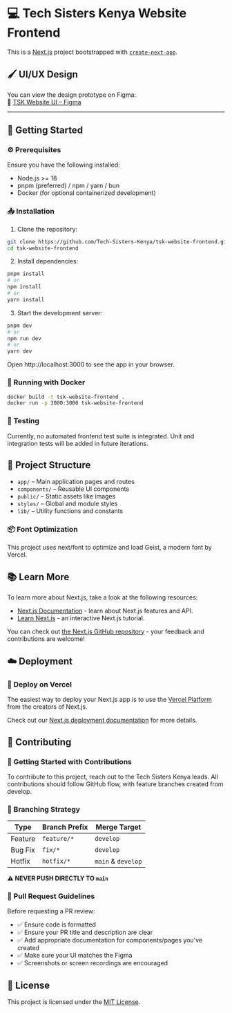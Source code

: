 # 💻 Tech Sisters Kenya Website Frontend

This is a [Next.js](https://nextjs.org) project bootstrapped with [`create-next-app`](https://nextjs.org/docs/app/api-reference/cli/create-next-app).

## 🖌️ UI/UX Design

You can view the design prototype on Figma:  
🔗 [TSK Website UI – Figma](https://www.figma.com/design/PCywTXwNGbjDGFh2TAJk0w/TSK-Website-UI?node-id=0-1&p=f&t=nqnfbXnunkdgC6ur-0)

---

## 🚀 Getting Started

### ⚙️ Prerequisites

Ensure you have the following installed:

- Node.js >= 18
- pnpm (preferred) / npm / yarn / bun
- Docker (for optional containerized development)

### 📥 Installation

1. Clone the repository:

```bash
git clone https://github.com/Tech-Sisters-Kenya/tsk-website-frontend.git
cd tsk-website-frontend
```

2. Install dependencies:

```bash
pnpm install
# or
npm install
# or
yarn install
```

3. Start the development server:

```bash
pnpm dev
# or
npm run dev
# or
yarn dev
```

Open http://localhost:3000 to see the app in your browser.

### 🐳 Running with Docker

```bash
docker build -t tsk-website-frontend .
docker run -p 3000:3000 tsk-website-frontend
```

### 🧪 Testing

Currently, no automated frontend test suite is integrated. Unit and integration tests will be added in future iterations.

## 📁 Project Structure

- `app/` – Main application pages and routes
- `components/` – Reusable UI components
- `public/` – Static assets like images
- `styles/` – Global and module styles
- `lib/` – Utility functions and constants

### 📦 Font Optimization

This project uses next/font to optimize and load Geist, a modern font by Vercel.

## 📚 Learn More

To learn more about Next.js, take a look at the following resources:

- [Next.js Documentation](https://nextjs.org/docs) - learn about Next.js features and API.
- [Learn Next.js](https://nextjs.org/learn) - an interactive Next.js tutorial.

You can check out [the Next.js GitHub repository](https://github.com/vercel/next.js) - your feedback and contributions are welcome!

## ☁️ Deployment

### 🚀 Deploy on Vercel

The easiest way to deploy your Next.js app is to use the [Vercel Platform](https://vercel.com/new?utm_medium=default-template&filter=next.js&utm_source=create-next-app&utm_campaign=create-next-app-readme) from the creators of Next.js.

Check out our [Next.js deployment documentation](https://nextjs.org/docs/app/building-your-application/deploying) for more details.

## 🤝 Contributing

### 📝 Getting Started with Contributions

To contribute to this project, reach out to the Tech Sisters Kenya leads. All contributions should follow GitHub flow, with feature branches created from develop.

### 🌿 Branching Strategy

| Type    | Branch Prefix | Merge Target       |
| ------- | ------------- | ------------------ |
| Feature | `feature/*`   | `develop`          |
| Bug Fix | `fix/*`       | `develop`          |
| Hotfix  | `hotfix/*`    | `main` & `develop` |

**⚠️ NEVER PUSH DIRECTLY TO `main`**

### 🧹 Pull Request Guidelines

Before requesting a PR review:

- ✅ Ensure code is formatted
- ✅ Ensure your PR title and description are clear
- ✅ Add appropriate documentation for components/pages you've created
- ✅ Make sure your UI matches the Figma
- ✅ Screenshots or screen recordings are encouraged

## 📜 License

This project is licensed under the [MIT License](https://opensource.org/licenses/MIT).

